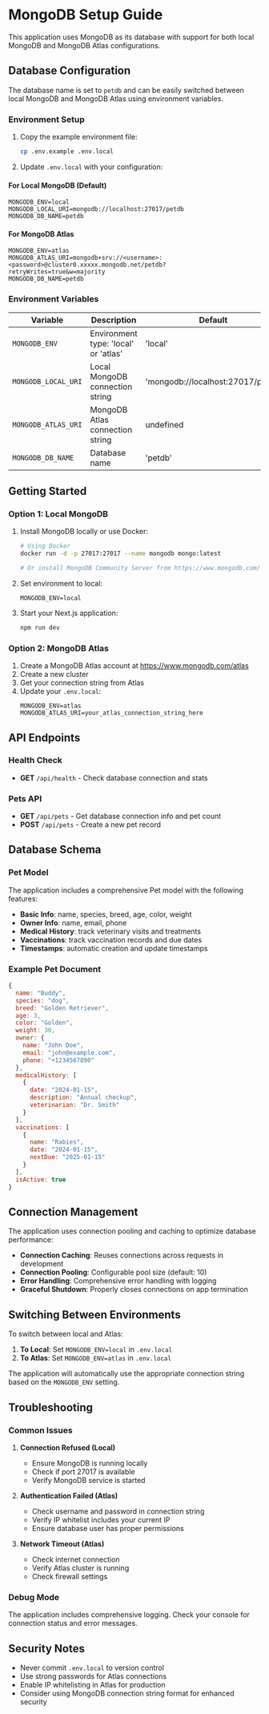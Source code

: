 # MongoDB Setup Guide

This application uses MongoDB as its database with support for both local MongoDB and MongoDB Atlas configurations.

## Database Configuration

The database name is set to `petdb` and can be easily switched between local MongoDB and MongoDB Atlas using environment variables.

### Environment Setup

1. Copy the example environment file:
   ```bash
   cp .env.example .env.local
   ```

2. Update `.env.local` with your configuration:

#### For Local MongoDB (Default)
```env
MONGODB_ENV=local
MONGODB_LOCAL_URI=mongodb://localhost:27017/petdb
MONGODB_DB_NAME=petdb
```

#### For MongoDB Atlas
```env
MONGODB_ENV=atlas
MONGODB_ATLAS_URI=mongodb+srv://<username>:<password>@cluster0.xxxxx.mongodb.net/petdb?retryWrites=true&w=majority
MONGODB_DB_NAME=petdb
```

### Environment Variables

| Variable | Description | Default |
|----------|-------------|---------|
| `MONGODB_ENV` | Environment type: 'local' or 'atlas' | 'local' |
| `MONGODB_LOCAL_URI` | Local MongoDB connection string | 'mongodb://localhost:27017/petdb' |
| `MONGODB_ATLAS_URI` | MongoDB Atlas connection string | undefined |
| `MONGODB_DB_NAME` | Database name | 'petdb' |

## Getting Started

### Option 1: Local MongoDB

1. Install MongoDB locally or use Docker:
   ```bash
   # Using Docker
   docker run -d -p 27017:27017 --name mongodb mongo:latest
   
   # Or install MongoDB Community Server from https://www.mongodb.com/try/download/community
   ```

2. Set environment to local:
   ```env
   MONGODB_ENV=local
   ```

3. Start your Next.js application:
   ```bash
   npm run dev
   ```

### Option 2: MongoDB Atlas

1. Create a MongoDB Atlas account at https://www.mongodb.com/atlas
2. Create a new cluster
3. Get your connection string from Atlas
4. Update your `.env.local`:
   ```env
   MONGODB_ENV=atlas
   MONGODB_ATLAS_URI=your_atlas_connection_string_here
   ```

## API Endpoints

### Health Check
- **GET** `/api/health` - Check database connection and stats

### Pets API
- **GET** `/api/pets` - Get database connection info and pet count
- **POST** `/api/pets` - Create a new pet record

## Database Schema

### Pet Model
The application includes a comprehensive Pet model with the following features:

- **Basic Info**: name, species, breed, age, color, weight
- **Owner Info**: name, email, phone
- **Medical History**: track veterinary visits and treatments
- **Vaccinations**: track vaccination records and due dates
- **Timestamps**: automatic creation and update timestamps

### Example Pet Document
```javascript
{
  name: "Buddy",
  species: "dog",
  breed: "Golden Retriever",
  age: 3,
  color: "Golden",
  weight: 30,
  owner: {
    name: "John Doe",
    email: "john@example.com",
    phone: "+1234567890"
  },
  medicalHistory: [
    {
      date: "2024-01-15",
      description: "Annual checkup",
      veterinarian: "Dr. Smith"
    }
  ],
  vaccinations: [
    {
      name: "Rabies",
      date: "2024-01-15",
      nextDue: "2025-01-15"
    }
  ],
  isActive: true
}
```

## Connection Management

The application uses connection pooling and caching to optimize database performance:

- **Connection Caching**: Reuses connections across requests in development
- **Connection Pooling**: Configurable pool size (default: 10)
- **Error Handling**: Comprehensive error handling with logging
- **Graceful Shutdown**: Properly closes connections on app termination

## Switching Between Environments

To switch between local and Atlas:

1. **To Local**: Set `MONGODB_ENV=local` in `.env.local`
2. **To Atlas**: Set `MONGODB_ENV=atlas` in `.env.local`

The application will automatically use the appropriate connection string based on the `MONGODB_ENV` setting.

## Troubleshooting

### Common Issues

1. **Connection Refused (Local)**
   - Ensure MongoDB is running locally
   - Check if port 27017 is available
   - Verify MongoDB service is started

2. **Authentication Failed (Atlas)**
   - Check username and password in connection string
   - Verify IP whitelist includes your current IP
   - Ensure database user has proper permissions

3. **Network Timeout (Atlas)**
   - Check internet connection
   - Verify Atlas cluster is running
   - Check firewall settings

### Debug Mode

The application includes comprehensive logging. Check your console for connection status and error messages.

## Security Notes

- Never commit `.env.local` to version control
- Use strong passwords for Atlas connections
- Enable IP whitelisting in Atlas for production
- Consider using MongoDB connection string format for enhanced security